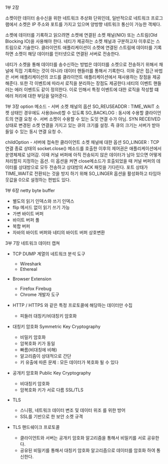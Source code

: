 1부 2장

소켓이란 데이터 송수신을 위한 네트워크 추상화 단위인데, 일반적으로 네트워크 프로그램에서 소켓은 IP 주소와 포트를 가지고 있으며 양방향 네트워크 통신이 가능한 객체다.

소켓에 데이터를 기록하고 읽으려면 소켓에 연결된 소켓 채널(NIO) 또는 스트림(Old Blocking IO)을 사용해야 한다. 네티가 제공하는 소켓 채널과 구분하고자 이후로는 스트림으로 기술한다. 클라이언트 애플리케이션이 소켓에 연결된 스트림에 데이터를 기록하면 소켓이 해당 데이터를 인터넷으로 연결된 서버로 전송한다.

네티가 소켓을 통해 데이터를 송수신하는 방법은 데이터를 소켓으로 전송하기 위해서 채널에 직접 기록하는 것이 아니라 데이터 핸들러를 통해서 기록한다. 이와 같은 접근 바법은 서버 애플리케이션의 코드를 클라이언트 애플리케이션에서 재사용하는 장점을 제공해준다. 또한 각 이벤트에 따라서 로직을 분리하는 장점도 제공한다.네티의 이벤트 핸들러는 에러 이벤트도 같이 정의한다. 이로 인해서 특정 이벤트에 대한 로직을 작성할 떄 에러 처리에 대한 부담을 덜어준다.

1부 3장
option 메소드 - 서버 소켓 채널의 옵션 
SO_REUSEADDR : TIME_WAIT 소켓 상태인 경우에도 사용(bind)할 수 있도록 
SO_BACKLOG : 동시에 수용할 클라이언트의 연결 요청 수. 서버 소켓이 수용할 수 있는 도잇 연결 수가 아님. SYN RECEIVED 상태로 변경된 소켓 연결을 가지고 있는 큐의 크기를 설정. 즉 큐의 크기는 서버가 받아들일 수 있는 동시 연결 요청 수.

childOption - 서버에 접속한 클라이언트 소켓 채널에 대한 옵션
SO_LINGER : TCP 연결 종료 상태의 socket.close() 메소드를 호출한 이후의 제어권은 애플리케이션에서 운영체제로 넘어감. 이때 커널 버퍼에 아직 전송되지 않은 데이터가 남아 있으면 어떻게 처리할지 지정하는 옵션. 이 옵션을 켜면 close메소드가 호출되었을 때 커널 버퍼의 데이터를 상대방으로 모두 전송하고 상대방의 ACK 패킷을 기다린다. 포트 상태가 TIME_WAIT로 전환되는 것을 방지 하기 위해 SO_LINGER 옵션을 활성화하고 타임아웃값을 0으로 설정하는 편법도 있다.


1부 6장
netty byte buffer
- 별도의 읽기 인덱스와 쓰기 인덱스
- flip 메서드 없이 읽기 쓰기 가능
- 가변 바이트 버퍼
- 바이트 버퍼 풀
- 복합 버퍼
- 자바의 바이트 버퍼와 네티의 바이트 버퍼 상호변환 

3부 7장
네트워크 데이터 캡쳐
- TCP DUMP 계열의 네트워크 분석 도구 
	- Wireshark
	- Ethereal
- Browser Extension
	- Firefox Firebug
	- Chrome 개발자 도구
	
- HTTP / HTTPS 와 같은 특정 프로토콜에 해당하는 데이터만 수집 
	- 피들러 
대칭키/비대칭키 암호화
- 대칭키 암호화 Symmetric Key Cryptography
	- 비밀키 암호화 
	- 암복호화 키가 동일
	- 빠름(비대칭에 비해)
	- 알고리즘이 상대적으로 간단
	- 키 유출에 따른 문제 : 모든 데이터가 복호화 될 수 있다 
- 공개키 암호화 Public Key Cryptography
	- 비대칭키 암호화
	- 암복호화 키가 서로 다름
SSL/TLS
- TLS
	- 스니핑, 네트워크 데이터 변조 및 데이터 위조 를 위한 방어
	- SSL를 기반으로 한 보안 소켓 규격 
- TLS 핸드쉐이크 프로토콜 
	- 클라이언트와 서버는 공개키 암호화 알고리즘을 통해서 비밀키를 서로 공유한다.
	- 공유된 비밀키를 통해서 대칭키 암호화 알고리즘으로 데이터를 암호화 하여 통신한다.